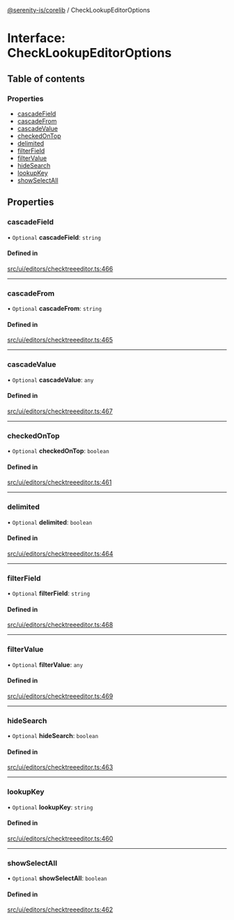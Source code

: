 [@serenity-is/corelib](../README.md) / CheckLookupEditorOptions

# Interface: CheckLookupEditorOptions

## Table of contents

### Properties

- [cascadeField](CheckLookupEditorOptions.md#cascadefield)
- [cascadeFrom](CheckLookupEditorOptions.md#cascadefrom)
- [cascadeValue](CheckLookupEditorOptions.md#cascadevalue)
- [checkedOnTop](CheckLookupEditorOptions.md#checkedontop)
- [delimited](CheckLookupEditorOptions.md#delimited)
- [filterField](CheckLookupEditorOptions.md#filterfield)
- [filterValue](CheckLookupEditorOptions.md#filtervalue)
- [hideSearch](CheckLookupEditorOptions.md#hidesearch)
- [lookupKey](CheckLookupEditorOptions.md#lookupkey)
- [showSelectAll](CheckLookupEditorOptions.md#showselectall)

## Properties

### cascadeField

• `Optional` **cascadeField**: `string`

#### Defined in

[src/ui/editors/checktreeeditor.ts:466](https://github.com/serenity-is/serenity/blob/master/packages/corelib/src/ui/editors/checktreeeditor.ts#L466)

___

### cascadeFrom

• `Optional` **cascadeFrom**: `string`

#### Defined in

[src/ui/editors/checktreeeditor.ts:465](https://github.com/serenity-is/serenity/blob/master/packages/corelib/src/ui/editors/checktreeeditor.ts#L465)

___

### cascadeValue

• `Optional` **cascadeValue**: `any`

#### Defined in

[src/ui/editors/checktreeeditor.ts:467](https://github.com/serenity-is/serenity/blob/master/packages/corelib/src/ui/editors/checktreeeditor.ts#L467)

___

### checkedOnTop

• `Optional` **checkedOnTop**: `boolean`

#### Defined in

[src/ui/editors/checktreeeditor.ts:461](https://github.com/serenity-is/serenity/blob/master/packages/corelib/src/ui/editors/checktreeeditor.ts#L461)

___

### delimited

• `Optional` **delimited**: `boolean`

#### Defined in

[src/ui/editors/checktreeeditor.ts:464](https://github.com/serenity-is/serenity/blob/master/packages/corelib/src/ui/editors/checktreeeditor.ts#L464)

___

### filterField

• `Optional` **filterField**: `string`

#### Defined in

[src/ui/editors/checktreeeditor.ts:468](https://github.com/serenity-is/serenity/blob/master/packages/corelib/src/ui/editors/checktreeeditor.ts#L468)

___

### filterValue

• `Optional` **filterValue**: `any`

#### Defined in

[src/ui/editors/checktreeeditor.ts:469](https://github.com/serenity-is/serenity/blob/master/packages/corelib/src/ui/editors/checktreeeditor.ts#L469)

___

### hideSearch

• `Optional` **hideSearch**: `boolean`

#### Defined in

[src/ui/editors/checktreeeditor.ts:463](https://github.com/serenity-is/serenity/blob/master/packages/corelib/src/ui/editors/checktreeeditor.ts#L463)

___

### lookupKey

• `Optional` **lookupKey**: `string`

#### Defined in

[src/ui/editors/checktreeeditor.ts:460](https://github.com/serenity-is/serenity/blob/master/packages/corelib/src/ui/editors/checktreeeditor.ts#L460)

___

### showSelectAll

• `Optional` **showSelectAll**: `boolean`

#### Defined in

[src/ui/editors/checktreeeditor.ts:462](https://github.com/serenity-is/serenity/blob/master/packages/corelib/src/ui/editors/checktreeeditor.ts#L462)
